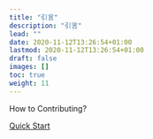 ```yaml
---
title: "引言"
description: "引言"
lead: ""
date: 2020-11-12T13:26:54+01:00
lastmod: 2020-11-12T13:26:54+01:00
draft: false
images: []
toc: true
weight: 11
---
```


How to Contributing?

[Quick Start](../contributing/guide)
